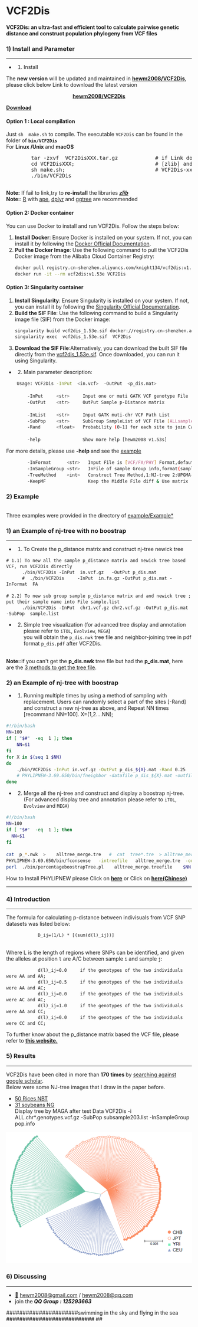 # VCF2Dis
<b>VCF2Dis: an ultra-fast and efficient tool to calculate pairwise genetic distance and construct population phylogeny from VCF files</b>

###  1) Install and Parameter
------------

* 1) Install

The <b>new version</b> will be updated and maintained in <b>[hewm2008/VCF2Dis](https://github.com/hewm2008/VCF2Dis)</b>, please click below Link to download the latest version
</br><p align="center"><b>[hewm2008/VCF2Dis](https://github.com/hewm2008/VCF2Dis)</b></p>
<b> [Download](https://github.com/hewm2008/VCF2Dis/archive/v1.53.tar.gz) </b>

#### Option 1 :   Local compilation
Just `sh  make.sh`  to compile. The executable `VCF2Dis` can be found in the folder of <b>`bin/VCF2Dis`</b>
  </br> For <b>Linux /Unix </b> and <b>macOS</b>
  <pre>
        tar -zxvf  VCF2DisXXX.tar.gz            # if Link do not work ,Try <b>re-install</b> [zlib]library
        cd VCF2DisXXX;                          # [zlib] and copy them to the library Dir
        sh make.sh;                             # VCF2Dis-xx/src/include/zlib
        ./bin/VCF2Dis
  </pre>
  
**Note:** If fail to link,try to <b>re-install</b> the libraries [**_zlib_**](https://zlib.net/)
</br>**Note:**: [R](https://www.r-project.org/) with [ape](https://cran.r-project.org/web/packages/ape/index.html), [dplyr](https://cran.r-project.org/web/packages/dplyr/index.html) and  [ggtree](https://www.bioconductor.org/packages/release/bioc/html/ggtree.html) are recommended

#### Option 2: Docker container
You can use Docker to install and run VCF2Dis. Follow the steps below:
1. **Install Docker**: Ensure Docker is installed on your system. If not, you can install it by following the [Docker Official Documentation](https://docs.docker.com/get-docker/).
2. **Pull the Docker Image**: Use the following command to pull the VCF2Dis Docker image from the Alibaba Cloud Container Registry:
    ```sh
    docker pull registry.cn-shenzhen.aliyuncs.com/knight134/vcf2dis:v1.53e    ##  Docker image from the Alibaba Cloud Container Registry
    docker run -it --rm vcf2dis:v1.53e VCF2Dis                                ## After pulling the image, you can run the containe
    ```
#### Option 3: Singularity container   
1. **Install Singularity**: Ensure Singularity is installed on your system. If not, you can install it by following the [Singularity Official Documentation](https://sylabs.io/guides/3.5/user-guide/).
2. **Build the SIF File**: Use the following command to build a Singularity image file (SIF) from the Docker image:
    ```sh
    singularity build vcf2dis_1.53e.sif docker://registry.cn-shenzhen.aliyuncs.com/knight134/vcf2dis:v1.53e   # you can download follows 
    singularity exec  vcf2dis_1.53e.sif  VCF2Dis
    ```
3. **Download the SIF File**:Alternatively, you can download the built SIF file directly from the [vcf2dis_1.53e.sif](https://github.com/hewm2008/VCF2Dis/releases/download/v1.53/vcf2dis_1.53e.sif). Once downloaded, you can run it using Singularity.

* 2)  Main parameter description:
```sh
	Usage: VCF2Dis -InPut  <in.vcf>  -OutPut  <p_dis.mat>

		-InPut     <str>     Input one or muti GATK VCF genotype File
		-OutPut    <str>     OutPut Sample p-Distance matrix

		-InList    <str>     Input GATK muti-chr VCF Path List
		-SubPop    <str>     SubGroup SampleList of VCF File [ALLsample]
		-Rand      <float>   Probability (0-1] for each site to join Calculation [1]

		-help                Show more help [hewm2008 v1.53s]

 ```
For more details, please use <b>-help </b> and see the [example](https://github.com/hewm2008/VCF2Dis/blob/main/example)
```sh
		-InFormat      <str>   Input File is [VCF/FA/PHY] Format,defaut: [VCF]
		-InSampleGroup <str>   InFile of sample Group info,format(sample groupA)
		-TreeMethod    <int>   Construct Tree Method,1:NJ-tree 2:UPGMA-tree [1]
		-KeepMF                Keep the Middle File diff & Use matrix
```


### 2) Example
</br> Three examples were provided in the directory of [example/Example*](https://github.com/hewm2008/VCF2Dis/blob/main/example)

###  1) an Example of nj-tree with no boostrap
------------

* 1) To Create the p_distance matrix and construct nj-tree newick tree

```
# 1.1) To new all the sample p_distance matrix and newick tree based VCF, run VCF2Dis directly
      ./bin/VCF2Dis	-InPut	in.vcf.gz	-OutPut p_dis.mat
      #  ./bin/VCF2Dis     -InPut  in.fa.gz	-OutPut p_dis.mat -InFormat  FA

# 2.2) To new sub group sample p_distance matrix and and newick tree ; put their sample name into File sample.list
      ./bin/VCF2Dis	-InPut	chr1.vcf.gz chr2.vcf.gz	-OutPut p_dis.mat  -SubPop  sample.list
```

* 2) Simple tree visualization  (for advanced tree display and annotation please refer  to `iTOL`, `Evolview`, `MEGA`)
 </br>you will obtain the `p_dis.nwk` tree file and neighbor-joining tree in pdf format `p_dis.pdf` after VCF2Dis. 

 </br>**Note:**:if you can't get the <b>p_dis.nwk</b> tree file but had the <b>p_dis.mat</b>, here are the [3 methods to get the tree file](https://github.com/hewm2008/VCF2Dis/blob/main/OtherWay2ConstructTree.md).


###  2) an Example of nj-tree with boostrap

* 1) Running multiple times by using  a method of sampling with replacement.
Users can randomly select  a part of the sites [-Rand] and construct a new nj-tree as above, and Repeat NN times [recommand NN=100]. X=(1,2....NN);

```sh
#!/bin/bash
NN=100
if [ "$#"  -eq  1 ]; then
	NN=$1
fi
for X in $(seq 1 $NN)
do
	./bin/VCF2Dis -InPut in.vcf.gz -OutPut p_dis_${X}.mat -Rand 0.25
    # PHYLIPNEW-3.69.650/bin/fneighbor -datafile p_dis_${X}.mat -outfile tree.out1_${X}.txt -matrixtype s -treetype n -outtreefile tree.out2_${X}.tre
done
```
* 2) Merge all the nj-tree and construct  and display a boostrap nj-tree. (For advanced display tree and annotation please refer to `iTOL`, `Evolview` and `MEGA`)

```sh
#!/bin/bash
NN=100
if [ "$#"  -eq  1 ]; then
  NN=$1
fi

cat  p_*.nwk  >    alltree_merge.tre   #  cat  tree*.tre  > alltree_merge.tre
PHYLIPNEW-3.69.650/bin/fconsense   -intreefile   alltree_merge.tre  -outfile out  -treeprint Y
perl  ./bin/percentageboostrapTree.pl    alltree_merge.treefile    $NN    Final_boostrap.tre  # NN is the input number

```
How to Install PHYLIPNEW please Click on <b> [here](https://github.com/hewm2008/VCF2Dis/blob/main/Install.NJ.en.md)</b> or Click on <b>[here(Chinese)](https://github.com/hewm2008/VCF2Dis/blob/main/Install.NJ.cn.md)</b>

------------
###  4) Introduction
------------
The formula for calculating p-distance between indivisuals from VCF SNP datasets was listed below:  

                D_ij=(1/L) * [(sum(d(l)_ij))]

  </br> Where L is the length of regions where SNPs can be identified, and given the alleles at position `l` are A/C between sample `i` and sample `j`:
```
            d(l)_ij=0.0     if the genotypes of the two individuals were AA and AA;
            d(l)_ij=0.5     if the genotypes of the two individuals were AA and AC;
            d(l)_ij=0.0     if the genotypes of the two individuals were AC and AC;
            d(l)_ij=1.0     if the genotypes of the two individuals were AA and CC;
            d(l)_ij=0.0     if the genotypes of the two individuals were CC and CC;
```
To further know about the p_distance matrix based the VCF file, please refer to <b>[this website.](https://phylipweb.github.io/phylip/doc/distance.html)</b>
###  5) Results
------------
VCF2Dis have been cited in more than <b> 170 times </b> by [searching against google scholar](https://scholar.google.com.hk/scholar?hl=zh-CN&as_sdt=0%2C5&q=VCF2Dis&btnG=).
</br>Below were some NJ-tree images that I draw in the paper before.

* [50 Rices NBT](https://www.nature.com/articles/nbt.2050/figures/1)
* [31 soybeans NG](https://www.nature.com/articles/ng.715/figures/1)
</br>Display tree by MAGA after test Data VCF2Dis  -i ALL.chr*.genotypes.vcf.gz -SubPop  subsample203.list -InSampleGroup pop.info

![example1.png](https://github.com/hewm2008/VCF2Dis/blob/main/example/Example1/OUT.png)


###  6) Discussing
------------
- [:email:](https://github.com/hewm2008/VCF2Dis) hewm2008@gmail.com / hewm2008@qq.com
- join the<b><i> QQ Group : 125293663</b></i>


######################swimming in the sky and flying in the sea ########################### ##
